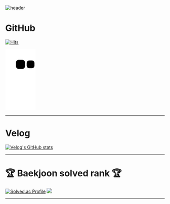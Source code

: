 <!-- 머리말 -->
![header](https://capsule-render.vercel.app/api?type=wave&color=timeGradient&height=300&section=header&text=Welcome%20SangJin's%20GitHub&animation=fadeIn&fontSize=50)



# GitHub
[![Hits](https://hits.seeyoufarm.com/api/count/incr/badge.svg?url=https%3A%2F%2Fgithub.com%2Fhamsangjin%2Fhit-counter&count_bg=%2379C83D&title_bg=%23555555&icon=&icon_color=%230082FD&title=%EA%B9%83%ED%97%88%EB%B8%8C+%EB%B0%A9%EB%AC%B8%EC%9E%90%EC%88%98&edge_flat=false)](https://hits.seeyoufarm.com)

![snake gif](https://github.com/hamsangjin/hamsangjin/blob/output/github-contribution-grid-snake.svg)

---

<!-- Git Stats, Top Langs -->
<!--
<div style="display: flex">
     <img width="49%" src="https://github-readme-stats.vercel.app/api/top-langs/?username=hamsangjin&layout=compact&theme=transparent" />  
    <img width="49%" src="https://github-readme-stats.vercel.app/api?username=hamsangjin&show_icons=true&theme=transparent" />
</div>
-->

<!-- Git badge -->
<!-- <div style="display: flex">
    <img width="100%" src="https://github-profile-trophy.vercel.app/?username=hamsangjin&no-bg=true&column=7&theme=darkhub" />
</div>

<br/> -->
# Velog
<!-- [![Velog's GitHub stats](https://velog-readme-stats.vercel.app/api?name=hamsangjin)](https://velog.io/@hamsangjin) -->
[![Velog's GitHub stats](https://velog-readme-stats.vercel.app/api/list?name=hamsangjin)](https://velog.io/@hamsangjin) 

--- 

# 🏆 Baekjoon solved rank 🏆
[![Solved.ac Profile](http://mazassumnida.wtf/api/generate_badge?boj=hamsangjin)](https://solved.ac/hamsangjin)
 <img src="http://mazandi.herokuapp.com/api?handle=hamsangjin&theme=warm"/>

---


<!-- 
# 📚 Tech stack
[![My Skills](https://skillicons.dev/icons?i=html,css,js,react,nextjs,redux,emotion,sass,mongodb,mysql&perline=5)](https://skillicons.dev)

<br/>


# 🔨 Tools
[![My Skills](https://skillicons.dev/icons?i=git,github,gitlab,vscode,aws,jenkins,figma&perline=5)](https://skillicons.dev) -->
